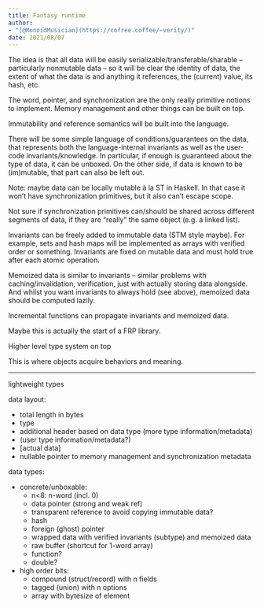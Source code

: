 ```yaml
---
title: Fantasy runtime
author:
- "[@MonoidMusician](https://cofree.coffee/~verity/)"
date: 2021/08/07
---
```


The idea is that all data will be easily serializable/transferable/sharable – particularly nonmutable data – so it will be clear the identity of data, the extent of what the data is and anything it references, the (current) value, its hash, etc.

The word, pointer, and synchronization are the only really primitive notions to implement. Memory management and other things can be built on top.

Immutability and reference semantics will be built into the language.

There will be some simple language of conditions/guarantees on the data, that represents both the language-internal invariants as well as the user-code invariants/knowledge. In particular, if enough is guaranteed about the type of data, it can be unboxed. On the other side, if data is known to be (im)mutable, that part can also be left out.

Note: maybe data can be locally mutable à la ST in Haskell. In that case it won’t have synchronization primitives, but it also can’t escape scope.

Not sure if synchronization primitives can/should be shared across different segments of data, if they are “really” the same object (e.g. a linked list).

Invariants can be freely added to immutable data (STM style maybe). For example, sets and hash maps will be implemented as arrays with verified order or something. Invariants are fixed on mutable data and must hold true after each atomic operation.

Memoized data is similar to invariants – similar problems with caching/invalidation, verification, just with actually storing data alongside. And whilst you want invariants to always hold (see above), memoized data should be computed lazily.

Incremental functions can propagate invariants and memoized data.

Maybe this is actually the start of a FRP library.

Higher level type system on top

This is where objects acquire behaviors and meaning.

---

lightweight types

data layout:

- total length in bytes
- type
- additional header based on data type (more type information/metadata)
- (user type information/metadata?)
- [actual data]
- nullable pointer to memory management and synchronization metadata

data types:

- concrete/unboxable:
    - n<8: n-word (incl. 0)
    - data pointer (strong and weak ref)
    - transparent reference to avoid copying immutable data?
    - hash
    - foreign (ghost) pointer
    - wrapped data with verified invariants (subtype) and memoized data
    - raw buffer (shortcut for 1-word array)
    - function?
    - double?
- high order bits:
    - compound (struct/record) with n fields
    - tagged (union) with n options
    - array with bytesize of element
